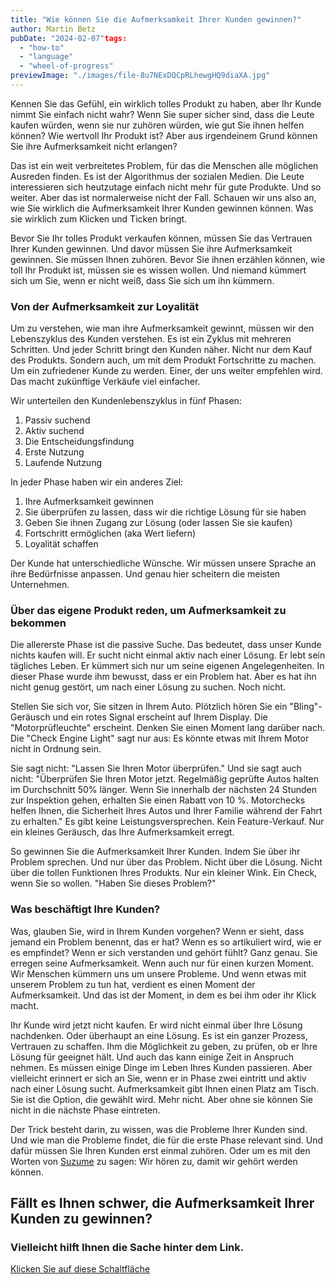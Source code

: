 ```yaml
---
title: "Wie können Sie die Aufmerksamkeit Ihrer Kunden gewinnen?"
author: Martin Betz
pubDate: "2024-02-07"tags:
  - "how-to"
  - "language"
  - "wheel-of-progress"
previewImage: "./images/file-8u7NExDQCpRLhewgHQ9diaXA.jpg"
---
```


Kennen Sie das Gefühl, ein wirklich tolles Produkt zu haben, aber Ihr Kunde nimmt Sie einfach nicht wahr? Wenn Sie super sicher sind, dass die Leute kaufen würden, wenn sie nur zuhören würden, wie gut Sie ihnen helfen können? Wie wertvoll Ihr Produkt ist? Aber aus irgendeinem Grund können Sie ihre Aufmerksamkeit nicht erlangen?

Das ist ein weit verbreitetes Problem, für das die Menschen alle möglichen Ausreden finden. Es ist der Algorithmus der sozialen Medien. Die Leute interessieren sich heutzutage einfach nicht mehr für gute Produkte. Und so weiter. Aber das ist normalerweise nicht der Fall. Schauen wir uns also an, wie Sie wirklich die Aufmerksamkeit Ihrer Kunden gewinnen können. Was sie wirklich zum Klicken und Ticken bringt.

Bevor Sie Ihr tolles Produkt verkaufen können, müssen Sie das Vertrauen Ihrer Kunden gewinnen. Und davor müssen Sie ihre Aufmerksamkeit gewinnen. Sie müssen Ihnen zuhören. Bevor Sie ihnen erzählen können, wie toll Ihr Produkt ist, müssen sie es wissen wollen. Und niemand kümmert sich um Sie, wenn er nicht weiß, dass Sie sich um ihn kümmern.

### Von der Aufmerksamkeit zur Loyalität

Um zu verstehen, wie man ihre Aufmerksamkeit gewinnt, müssen wir den Lebenszyklus des Kunden verstehen. Es ist ein Zyklus mit mehreren Schritten. Und jeder Schritt bringt den Kunden näher. Nicht nur dem Kauf des Produkts. Sondern auch, um mit dem Produkt Fortschritte zu machen. Um ein zufriedener Kunde zu werden. Einer, der uns weiter empfehlen wird. Das macht zukünftige Verkäufe viel einfacher.

Wir unterteilen den Kundenlebenszyklus in fünf Phasen:

1. Passiv suchend
2. Aktiv suchend
3. Die Entscheidungsfindung
4. Erste Nutzung
5. Laufende Nutzung

In jeder Phase haben wir ein anderes Ziel:

1. Ihre Aufmerksamkeit gewinnen
2. Sie überprüfen zu lassen, dass wir die richtige Lösung für sie haben
3. Geben Sie ihnen Zugang zur Lösung (oder lassen Sie sie kaufen)
4. Fortschritt ermöglichen (aka Wert liefern)
5. Loyalität schaffen

Der Kunde hat unterschiedliche Wünsche. Wir müssen unsere Sprache an ihre Bedürfnisse anpassen. Und genau hier scheitern die meisten Unternehmen.

### Über das eigene Produkt reden, um Aufmerksamkeit zu bekommen

Die allererste Phase ist die passive Suche. Das bedeutet, dass unser Kunde nichts kaufen will. Er sucht nicht einmal aktiv nach einer Lösung. Er lebt sein tägliches Leben. Er kümmert sich nur um seine eigenen Angelegenheiten. In dieser Phase wurde ihm bewusst, dass er ein Problem hat. Aber es hat ihn nicht genug gestört, um nach einer Lösung zu suchen. Noch nicht.

Stellen Sie sich vor, Sie sitzen in Ihrem Auto. Plötzlich hören Sie ein "Bling"-Geräusch und ein rotes Signal erscheint auf Ihrem Display. Die "Motorprüfleuchte" erscheint. Denken Sie einen Moment lang darüber nach. Die "Check Engine Light" sagt nur aus: Es könnte etwas mit Ihrem Motor nicht in Ordnung sein.

Sie sagt nicht: "Lassen Sie Ihren Motor überprüfen." Und sie sagt auch nicht: "Überprüfen Sie Ihren Motor jetzt. Regelmäßig geprüfte Autos halten im Durchschnitt 50% länger. Wenn Sie innerhalb der nächsten 24 Stunden zur Inspektion gehen, erhalten Sie einen Rabatt von 10 %. Motorchecks helfen Ihnen, die Sicherheit Ihres Autos und Ihrer Familie während der Fahrt zu erhalten." Es gibt keine Leistungsversprechen. Kein Feature-Verkauf. Nur ein kleines Geräusch, das Ihre Aufmerksamkeit erregt.

So gewinnen Sie die Aufmerksamkeit Ihrer Kunden. Indem Sie über ihr Problem sprechen. Und nur über das Problem. Nicht über die Lösung. Nicht über die tollen Funktionen Ihres Produkts. Nur ein kleiner Wink. Ein Check, wenn Sie so wollen. "Haben Sie dieses Problem?"

### Was beschäftigt Ihre Kunden?

Was, glauben Sie, wird in Ihrem Kunden vorgehen? Wenn er sieht, dass jemand ein Problem benennt, das er hat? Wenn es so artikuliert wird, wie er es empfindet? Wenn er sich verstanden und gehört fühlt? Ganz genau. Sie erregen seine Aufmerksamkeit. Wenn auch nur für einen kurzen Moment. Wir Menschen kümmern uns um unsere Probleme. Und wenn etwas mit unserem Problem zu tun hat, verdient es einen Moment der Aufmerksamkeit. Und das ist der Moment, in dem es bei ihm oder ihr Klick macht.

Ihr Kunde wird jetzt nicht kaufen. Er wird nicht einmal über Ihre Lösung nachdenken. Oder überhaupt an eine Lösung. Es ist ein ganzer Prozess, Vertrauen zu schaffen. Ihm die Möglichkeit zu geben, zu prüfen, ob er Ihre Lösung für geeignet hält. Und auch das kann einige Zeit in Anspruch nehmen. Es müssen einige Dinge im Leben Ihres Kunden passieren. Aber vielleicht erinnert er sich an Sie, wenn er in Phase zwei eintritt und aktiv nach einer Lösung sucht. Aufmerksamkeit gibt Ihnen einen Platz am Tisch. Sie ist die Option, die gewählt wird. Mehr nicht. Aber ohne sie können Sie nicht in die nächste Phase eintreten.

Der Trick besteht darin, zu wissen, was die Probleme Ihrer Kunden sind. Und wie man die Probleme findet, die für die erste Phase relevant sind. Und dafür müssen Sie Ihren Kunden erst einmal zuhören. Oder um es mit den Worten von [Suzume](https://youtu.be/5pTcio2hTSw?si=rK6rdhq8LGNFPVug) zu sagen: Wir hören zu, damit wir gehört werden können.



## Fällt es Ihnen schwer, die Aufmerksamkeit Ihrer Kunden zu gewinnen?

### Vielleicht hilft Ihnen die Sache hinter dem Link.

[Klicken Sie auf diese Schaltfläche](/services/mastering-jobs-to-be-done-online-workshop/)
